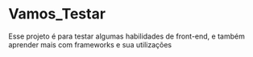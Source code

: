 # Vamos_Testar
 Esse projeto é para testar algumas habilidades de front-end, e também aprender mais com frameworks e sua utilizações
